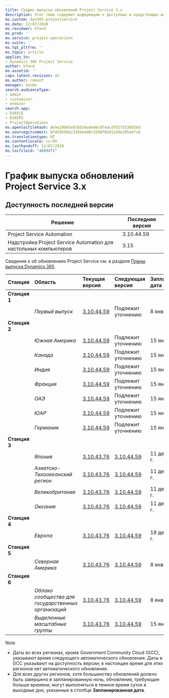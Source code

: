 ```yaml
---
title: График выпуска обновлений Project Service 3.x
description: Этот тема содержит информацию о доступных и предстоящих выпусках Dynamics 365 Project Service Automation.
ms.custom: dyn365-projectservice
ms.date: 12/07/2020
ms.reviewer: kfend
ms.prod: ''
ms.service: project-operations
ms.suite: ''
ms.tgt_pltfrm: ''
ms.topic: article
applies_to:
- Dynamics 365 Project Service
author: kfend
ms.assetid: ''
caps.latest.revision: 42
ms.author: rumant
manager: annbe
search.audienceType:
- admin
- customizer
- enduser
search.app:
- D365CE
- D365PS
- ProjectOperations
ms.openlocfilehash: 8e9a29b05e07bb59ade00c8f4acdf0275538d5bd
ms.sourcegitcommit: 87dd3b9bb23384e4d0c3208f0341a3de295eefc8
ms.translationtype: HT
ms.contentlocale: ru-RU
ms.lasthandoff: 12/07/2020
ms.locfileid: "4689471"
---
```

# <a name="update-release-schedule-for-project-service-3x"></a>График выпуска обновлений Project Service 3.x

## <a name="latest-version-availability"></a>Доступность последней версии

| Решение  | Последняя версия |
|-------|----|
| Project Service Automation    | 3.10.44.59 |
| Надстройка Project Service Automation для настольных компьютеров                | 3.15          |

Сведения о об обновлениях Project Service см. в разделе [Планы выпуска Dynamics 365](https://docs.microsoft.com/dynamics365/release-plans/). 

| Станция  | Область | Текущая версия | Следующая версия |  Запланированная дата
| :---   | :---   | :---   | :---   |:---   |         
|<strong>Станция 1</strong> | |  |  | |
| | <i>Первый выпуск</i> | [3.10.44.59](whats-new-ur-26.md) | Подлежит уточнению | 8 января 2021 г.
|<strong>Станция 2</strong> | |  |  | |
| | <i>Южная Америка</i> | [3.10.44.59](whats-new-ur-26.md) | Подлежит уточнению | 15 января 2021 г.
| | <i>Канада</i> | [3.10.44.59](whats-new-ur-26.md) | Подлежит уточнению | 15 января 2021 г.
| | <i>Индия</i> | [3.10.44.59](whats-new-ur-26.md) | Подлежит уточнению | 15 января 2021 г.
| | <i>Франция</i> | [3.10.44.59](whats-new-ur-26.md) | Подлежит уточнению | 15 января 2021 г.
| | <i>ОАЭ</i> | [3.10.44.59](whats-new-ur-26.md) | Подлежит уточнению | 15 января 2021 г.
| | <i>ЮАР</i> | [3.10.44.59](whats-new-ur-26.md) | Подлежит уточнению | 15 января 2021 г.
| | <i>Германия</i> | [3.10.44.59](whats-new-ur-26.md) | Подлежит уточнению | 15 января 2021 г.
|<strong>Станция 3</strong> | |  |  | |
| | <i>Япония</i> | [3.10.43.76](whats-new-ur-25.md) | [3.10.44.59](whats-new-ur-26.md) | 11 декабря 2020 г.
| | <i>Азиатско-Тихоокеанский регион</i> | [3.10.43.76](whats-new-ur-25.md) | [3.10.44.59](whats-new-ur-26.md) | 11 декабря 2020 г.
| | <i>Великобритания</i> | [3.10.43.76](whats-new-ur-25.md) | [3.10.44.59](whats-new-ur-26.md) | 11 декабря 2020 г.
| | <i>Океания</i> | [3.10.43.76](whats-new-ur-25.md) | [3.10.44.59](whats-new-ur-26.md) | 11 декабря 2020 г.
|<strong>Станция 4</strong> | |  |  | |
| | <i>Европа</i> | [3.10.43.76](whats-new-ur-25.md) | [3.10.44.59](whats-new-ur-26.md) | 18 декабря 2020 г.
|<strong>Станция 5</strong> | |  |  | |
| | <i>Северная Америка</i> | [3.10.43.76](whats-new-ur-25.md) | [3.10.44.59](whats-new-ur-26.md) | 8 января 2021 г.
|<strong>Станция 6</strong> | |  |  | |
| | <i>Облако сообщества для государственных организаций</i> | [3.10.43.76](whats-new-ur-25.md) | [3.10.44.59](whats-new-ur-26.md) | 8 января 2021 г.
| | <i>Выделенные масштабные группы</i> | [3.10.43.76](whats-new-ur-25.md) | [3.10.44.59](whats-new-ur-26.md) | 15 января 2021 г.

>[!Note]
> - Даты во всех регионах, кроме Government Community Cloud (GCC), указывают время следующего автоматического обновления. Даты в GCC указывают на доступность версии; в настоящее время для этих регионов нет автоматического обновления.
> - Для всех других регионов, хотя большинство обновлений должно быть завершено в запланированную ночь, обновления, требующие больше времени, могут выполняться в темное время суток в выходные дни, указанные в столбце **Запланированная дата**.
